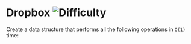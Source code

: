 # Dropbox ![Difficulty](https://img.shields.io/badge/-HARD-red)
	
Create a data structure that performs all the following operations in `O(1)` time:
	






	
